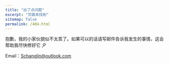 ```yaml
---
title: "出了点问题"
excerpt: "页面未找到"
sitemap: false
permalink: /404.html
---
```


抱歉，我的小家伙貌似不太乖了。如果可以的话请写邮件告诉我发生的事情，这会帮助我尽快修好它 ;P

Email：Schanglin@outlook.com